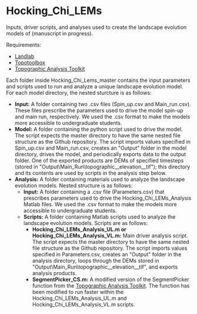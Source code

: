 # Hocking_Chi_LEMs
Inputs, driver scripts, and analyses used to create the landscape evolution models of (manuscript in progress).

Requirements:
* [Landlab](https://landlab.github.io/#/)
* [Topotoolbox](https://topotoolbox.wordpress.com/)
* [Topographic Analysis Toolkit](https://github.com/amforte/Topographic-Analysis-Kit)

Each folder inside Hocking_Chi_Lems_master contains the input parameters and scripts used to run and analyze a unique landscape evolution model. For each model directory, the nested sturcture is as follows:

* **Input:** A folder containing two .csv files (Spin_up.csv and Main_run.csv). These files prescribe the parameters used to drive the model spin-up and main run, respectively. We used the .csv format to make the models more accessible to undergraduate students.
* **Model:** A folder containing the python script used to drive the model. The script expects the master directory to have the same nested file structure as the Github repository. The script imports values specified in Spin_up.csv and Main_run.csv, creates an "Output" folder in the model directory, drives the model, and periodically exports data to the output folder. One of the exported products are DEMs of specified timesteps (stored in "Output\Main_Run\topographic__elevation__tif"); this directory and its contents are used by scripts in the analysis step below.
* **Analysis:** A folder containing materials used to analyze the landscape evolution models. Nested structure is as follows:
  - **Input:** A folder containing a .csv file (Parameters.csv) that prescribes parameters used to drive the Hocking_Chi_LEMs_Analysis Matlab files. We used the .csv format to make the models more accessible to undergraduate students.
  - **Scripts:** A folder containing Matlab scripts used to analyze the landscape evolution models. Scripts are as follows:
    - **Hocking_Chi_LEMs_Analysis_UL.m or Hocking_Chi_LEMs_Analysis_VL.m:** Main driver analysis script. The script expects the master directory to have the same nested file structure as the Github repository. The script imports values specified in Parameters.csv, creates an "Output" folder in the analysis directory, loops through the DEMs stored in "Output\Main_Run\topographic__elevation__tif", and exports analysis products.
    - **SegmentPicker_CS.m:** A modified version of the SegmentPicker function from the [Topographic Analysis Toolkit](https://github.com/amforte/Topographic-Analysis-Kit). The function has been modified to run faster within the Hocking_Chi_LEMs_Analysis_UL.m and Hocking_Chi_LEMs_Analysis_VL.m scripts. 
